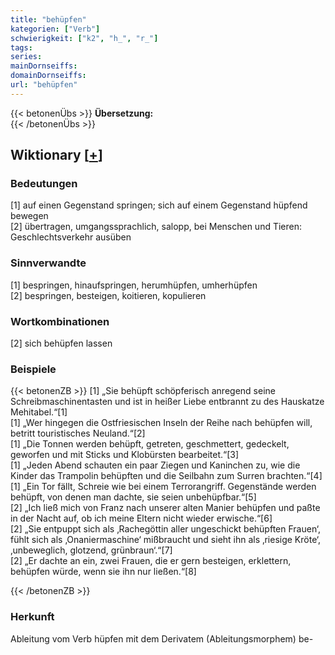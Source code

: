 ```yaml
---
title: "behüpfen"
kategorien: ["Verb"]
schwierigkeit: ["k2", "h_", "r_"]
tags:
series:
mainDornseiffs:
domainDornseiffs:
url: "behüpfen"
---
```


{{< betonenÜbs >}}
**Übersetzung:**  
{{< /betonenÜbs >}}

## Wiktionary [[+](https://de.wiktionary.org/wiki/behüpfen)]

### Bedeutungen
[1] auf einen Gegenstand springen; sich auf einem Gegenstand hüpfend bewegen  
[2] übertragen, umgangssprachlich, salopp, bei Menschen und Tieren: Geschlechtsverkehr ausüben  

### Sinnverwandte
[1] bespringen, hinaufspringen, herumhüpfen, umherhüpfen  
[2] bespringen, besteigen, koitieren, kopulieren  

### Wortkombinationen
[2] sich behüpfen lassen  

### Beispiele
{{< betonenZB >}}
[1] „Sie behüpft schöpferisch anregend seine Schreibmaschinentasten und ist in heißer Liebe entbrannt zu des Hauskatze Mehitabel.“[1]  
[1] „Wer hingegen die Ostfriesischen Inseln der Reihe nach behüpfen will, betritt touristisches Neuland.“[2]  
[1] „Die Tonnen werden behüpft, getreten, geschmettert, gedeckelt, geworfen und mit Sticks und Klobürsten bearbeitet.“[3]  
[1] „Jeden Abend schauten ein paar Ziegen und Kaninchen zu, wie die Kinder das Trampolin behüpften und die Seilbahn zum Surren brachten.“[4]  
[1] „Ein Tor fällt, Schreie wie bei einem Terrorangriff. Gegenstände werden behüpft, von denen man dachte, sie seien unbehüpfbar.“[5]  
[2] „Ich ließ mich von Franz nach unserer alten Manier behüpfen und paßte in der Nacht auf, ob ich meine Eltern nicht wieder erwische.“[6]  
[2] „Sie entpuppt sich als ‚Rachegöttin aller ungeschickt behüpften Frauen‘, fühlt sich als ‚Onaniermaschine‘ mißbraucht und sieht ihn als ‚riesige Kröte‘, ‚unbeweglich, glotzend, grünbraun‘.“[7]  
[2] „Er dachte an ein, zwei Frauen, die er gern besteigen, erklettern, behüpfen würde, wenn sie ihn nur ließen.“[8]  

{{< /betonenZB >}}
### Herkunft
Ableitung vom Verb hüpfen mit dem Derivatem (Ableitungsmorphem) be-  


